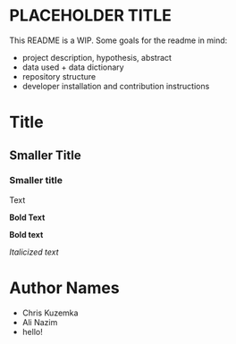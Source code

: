 # PLACEHOLDER TITLE

This README is a WIP. Some goals for the readme in mind:

- project description, hypothesis, abstract
- data used + data dictionary
- repository structure
- developer installation and contribution instructions



# Title

## Smaller Title

### Smaller title

Text

**Bold Text**

__Bold text__

*Italicized text*

# Author Names

- Chris Kuzemka
- Ali Nazim 
- hello!